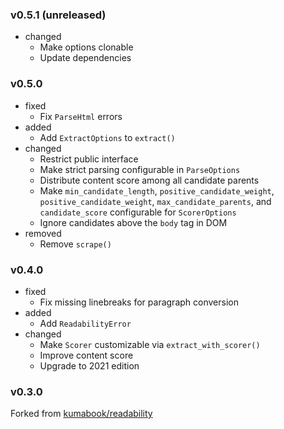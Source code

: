 <!-- markdownlint-disable MD041 MD034 -->

### v0.5.1 (unreleased)

- changed
  - Make options clonable
  - Update dependencies

### v0.5.0

- fixed
  - Fix `ParseHtml` errors
- added
  - Add `ExtractOptions` to `extract()`
- changed
  - Restrict public interface
  - Make strict parsing configurable in `ParseOptions`
  - Distribute content score among all candidate parents
  - Make `min_candidate_length`, `positive_candidate_weight`,
    `positive_candidate_weight`, `max_candidate_parents`, and `candidate_score`
    configurable for `ScorerOptions`
  - Ignore candidates above the `body` tag in DOM
- removed
  - Remove `scrape()`

### v0.4.0

- fixed
  - Fix missing linebreaks for paragraph conversion
- added
  - Add `ReadabilityError`
- changed
  - Make `Scorer` customizable via `extract_with_scorer()`
  - Improve content score
  - Upgrade to 2021 edition

### v0.3.0

Forked from [kumabook/readability](https://github.com/kumabook/readability)
